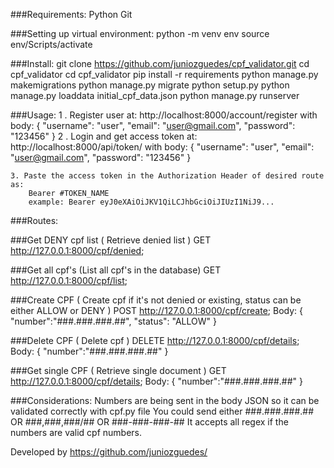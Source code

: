 ###Requirements:
Python
Git

###Setting up virtual environment:
python -m venv env
source env/Scripts/activate

###Install:
git clone https://github.com/juniozguedes/cpf_validator.git
cd cpf_validator
cd cpf_validator
pip install -r requirements
python manage.py makemigrations
python manage.py migrate
python setup.py
python manage.py loaddata initial_cpf_data.json
python manage.py runserver

###Usage:
1 . Register user at: http://localhost:8000/account/register
with body: {
"username": "user",
"email": "user@gmail.com",
"password": "123456"
}
2 . Login and get access token at: http://localhost:8000/api/token/
with body: {
"username": "user",
"email": "user@gmail.com",
"password": "123456"
}

    3. Paste the access token in the Authorization Header of desired route as:
        Bearer #TOKEN_NAME
        example: Bearer eyJ0eXAiOiJKV1QiLCJhbGciOiJIUzI1NiJ9...

###Routes:

###Get DENY cpf list
( Retrieve denied list )
GET http://127.0.0.1:8000/cpf/denied;

###Get all cpf's
(List all cpf's in the database)
GET http://127.0.0.1:8000/cpf/list;

###Create CPF
( Create cpf if it's not denied or existing, status can be either ALLOW or DENY )
POST http://127.0.0.1:8000/cpf/create; Body: {
"number":"###.###.###.##",
"status": "ALLOW"
}

###Delete CPF
( Delete cpf )
DELETE http://127.0.0.1:8000/cpf/details; Body: {
"number":"###.###.###.##"
}

###Get single CPF
( Retrieve single document )
GET http://127.0.0.1:8000/cpf/details; Body: {
"number":"###.###.###.##"
}

###Considerations:
Numbers are being sent in the body JSON so it can be validated correctly with cpf.py file
You could send either ###.###.###.## OR ###,###,###/## OR ###-###-###-##
It accepts all regex if the numbers are valid cpf numbers.

Developed by https://github.com/juniozguedes/
